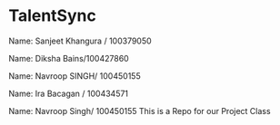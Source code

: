 # TalentSync

Name: Sanjeet Khangura / 100379050

Name: Diksha Bains/100427860

Name: Navroop SINGH/ 100450155

Name: Ira Bacagan / 100434571

Name: Navroop Singh/ 100450155
This is a Repo for our Project Class